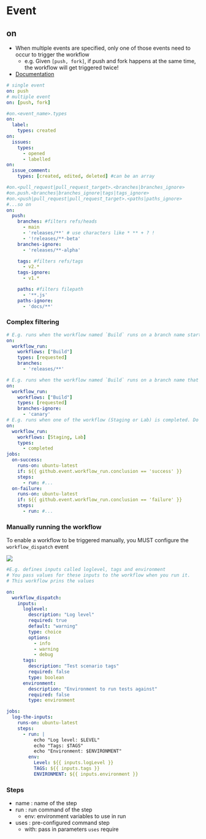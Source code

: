 # Event

## on

- When multiple events are specified, only one of those events need to occur to trigger the workflow
  - e.g. Given `[push, fork]`, if push and fork happens at the same time, the workflow will get triggered twice!
- [Documentation](https://docs.github.com/en/actions/using-workflows/workflow-syntax-for-github-actions#on)

```yaml
# single event
on: push
# multiple event
on: [push, fork]
```

```yaml
#on.<event_name>.types
on:
  label:
    types: created
on:
  issues:
    types:
      - opened
      - labelled
on:
  issue_comment:
    types: [created, edited, deleted] #can be an array

#on.<pull_request|pull_request_target>.<branches|branches_ignore>
#on.push.<branches|branches_ignore|tags|tags_ignore>
#on.<push|pull_request|pull_request_target>.<paths|paths_ignore>
#...so on
on:
  push:
    branches: #filters refs/heads
      - main
      - 'releases/**' # use characters like * ** + ? !
      - '!releases/**-beta'
    branches-ignore:
      - 'releases/**-alpha'

    tags: #filters refs/tags
      - v2.*
    tags-ignore:
      - v1.*

    paths: #filters filepath
      - '**.js'
    paths-ignore:
      - 'docs/**'
```

### Complex filtering

```yaml
# E.g. runs when the workflow named `Build` runs on a branch name starts with `releases/`
on:
  workflow_run:
    workflows: ["Build"]
    types: [requested]
    branches:
      - 'releases/**'

# E.g. runs when the workflow named `Build` runs on a branch name that doesn't starts with `canary`
on:
  workflow_run:
    workflows: ["Build"]
    types: [requested]
    branches-ignore:
      - 'canary'
# E.g. runs when one of the workflow (Staging or Lab) is completed. Do different tasks depending on the status of workflow triggered
on:
  workflow_run:
    workflows: [Staging, Lab]
    types:
      - completed
jobs:
  on-success:
    runs-on: ubuntu-latest
    if: ${{ github.event.workflow_run.conclusion == 'success' }}
    steps:
      - run: #...
  on-failure:
    runs-on: ubuntu-latest
    if: ${{ github.event.workflow_run.conclusion == 'failure' }}
    steps:
      - run: #...
```

### Manually running the workflow

To enable a workflow to be triggered manually, you MUST configure the `workflow_dispatch` event

![](https://docs.github.com/assets/cb-78158/mw-1440/images/help/actions/workflow-dispatch-inputs.webp)

```yaml
#E.g. defines inputs called loglevel, tags and environment
# You pass values for these inputs to the workflow when you run it.
# This workflow prins the values

on:
  workflow_dispatch:
    inputs:
      loglevel:
        description: "Log level"
        required: true
        default: "warning"
        type: choice
        options:
          - info
          - warning
          - debug
      tags:
        description: "Test scenario tags"
        required: false
        type: boolean
      environment:
        description: "Environment to run tests against"
        required: false
        type: environment

jobs:
  log-the-inputs:
    runs-on: ubuntu-latest
    steps:
      - run: |
          echo "Log level: $LEVEL"
          echo "Tags: $TAGS"
          echo "Environment: $ENVIRONMENT"
        env:
          Level: ${{ inputs.logLevel }}
          TAGS: ${{ inputs.tags }}
          ENVIRONMENT: ${{ inputs.environment }}
```

### Steps

- name : name of the step
- run : run command of the step
  - env: environment variables to use in run
- uses : pre-configured command step
  - with: pass in parameters `uses` require
